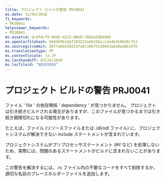 ```yaml
---
title: プロジェクト ビルドの警告 PRJ0041
ms.date: 11/04/2016
f1_keywords:
- PRJ0041
helpviewer_keywords:
- PRJ0041
ms.assetid: dc9f4cf9-6bd5-4222-89e8-7802a59bb96b
ms.openlocfilehash: bb6469b1daf193223a9b3361cc3e4bfb96d0c751
ms.sourcegitcommit: 857fa6b530224fa6c18675138043aba9aa0619fb
ms.translationtype: MT
ms.contentlocale: ja-JP
ms.lasthandoff: 03/24/2020
ms.locfileid: "80191934"
---
```

# <a name="project-build-warning-prj0041"></a>プロジェクト ビルドの警告 PRJ0041

ファイル ' file ' の依存関係 ' dependency ' が見つかりません。 プロジェクトは引き続きビルドされる場合がありますが、このファイルが見つかるまでは引き続き期限切れになる可能性があります。

たとえば、ファイル (リソースファイルまたは .idl/odl ファイル) に、プロジェクトシステムが解決できない include ステートメントが含まれています。

プロジェクトシステムがプリプロセッサステートメント (#if など) を処理しないため、実際には、問題のあるステートメントがビルドに含まれないことがあります。

この警告を解決するには、.rc ファイル内の不要なコードをすべて削除するか、適切な名前のプレースホルダーファイルを追加します。
